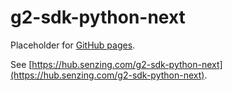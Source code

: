 # g2-sdk-python-next

Placeholder for [GitHub pages](https://pages.github.com/).

See [https://hub.senzing.com/g2-sdk-python-next](https://hub.senzing.com/g2-sdk-python-next).
